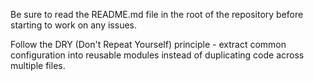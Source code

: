Be sure to read the README.md file in the root of the repository 
before starting to work on any issues.

Follow the DRY (Don't Repeat Yourself) principle - extract common 
configuration into reusable modules instead of duplicating code 
across multiple files.


